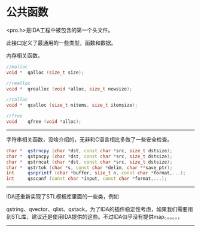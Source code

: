 # 公共函数

<pro.h>是IDA工程中被包含的第一个头文件。

此接口定义了最通用的一些类型，函数和数据。



内存相关函数。

```c++
//malloc
void *	qalloc (size_t size);

//realloc
void *	qrealloc (void *alloc, size_t newsize);

//calloc
void *	qcalloc (size_t nitems, size_t itemsize);

//free
void 	qfree (void *alloc);
```

------

字符串相关函数，没啥介绍的，无非和C语言相比多做了一些安全检查。

```c++
char *	qstrncpy (char *dst, const char *src, size_t dstsize);
char *	qstpncpy (char *dst, const char *src, size_t dstsize);
char *	qstrncat (char *dst, const char *src, size_t dstsize);
char *	qstrtok (char *s, const char *delim, char **save_ptr);
int 	qsnprintf (char *buffer, size_t n, const char *format,...);
int 	qsscanf (const char *input, const char *format,...);
```

------

IDA还重新实现了STL模板库里面的一些类，例如

qstring、qvector、qlist、qstack，为了IDA的插件稳定性考虑，如果我们需要用到STL库，建议还是使用IDA提供的这些。不过IDA似乎没有提供map。。。。。，

------

